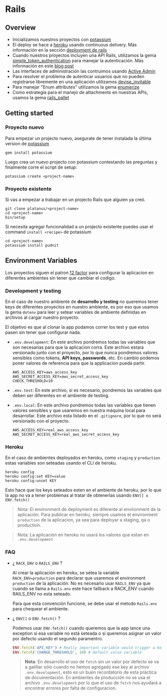 # Rails

## Overview

* Inicializamos nuestros proyectos con [potassium][]
* El deploy se hace a [heroku][heroku-dashboard] usando continuous delivery. Más información en la sección [deployment de rails](../deployment/rails)
* Cuando nuestros proyectos incluyen una API Rails, utilizamos la gema
[simple_token_authentication][]
para manejar la autenticación. Más información en este [blog post][simple-token-blog]
* Las interfaces de administración las contruimos usando [Active Admin](activeadmin.md)
* Para resolver el problema de autenticar usuarios que no pueden registrarse
libremente en una aplicación utilizamos [devise_invitable][]
* Para manejar "Enum attributes" utilizamos la gema [enumerize][]
* Como estrategia para el manejo de attachments en nuestras APIs, usamos la gema [rails_pallet][]

## Getting started

### Proyecto nuevo

Para empezar un projecto nuevo, asegurate de tener instalada la última version
de [potassium][]

    gem install potassium


Luego crea un nuevo projecto con potassium contestando las preguntas y finalmente corre el script de setup:

    potassium create <project-name>

### Proyecto existente

Si vas a empezar a trabajar en un projecto Rails que alguien ya creó.

    git clone platanus/<project-name>
    cd <project-name>
    bin/setup

Si necesita agregar funcionalidad a un projecto existente puedes usar
el command `install <recipe>` de potassium

    cd <project-name>
    potassium install pudnit

## Environment Variables

Los proyectos siguen el patron [12 factor][12-factor-config] para configurar la aplicacion en
diferentes ambientes sin tener que cambiar el codigo.

### Development y testing

En el caso de nuestro ambiente de **desarrollo y testing** no queremos tener keys de diferentes
proyectos en nuestro ambiente, es por eso que usamos la gema `dotenv` para leer y setear
variables de ambiente definidas en archivos al cargar nuestro proyecto.

El objetivo es que al clonar la app podamos correr los test y que estos pasen sin tener que
configurar nada.

- `.env.development`: En este archivo pondremos todas las variables que son necesarias para que la
  aplicacion corra. Este archivo estara versionado junto con el proyecto, por lo que nunca pondremos
  valores sensibles como tokens, **API keys, passwords**, etc. En cambio podemos poner valores de
  referencia para que la applicacion pueda partir.

      AWS_ACCESS_KEY=aws_access_key
      AWS_SECRET_ACCESS_KEY=aws_secret_access_key
      CHECK_THRESHOLD=10

- `.env.test`: En este archivo, si es necesario, pondremos las variables que deben ser diferentes en
  el ambiente de testing.

- `.env.local`: En este archivo pondremos todas las variables que tienen valores sensibles y que
  usaremos en nuestra máquina local para desarrollar. Este archivo esta listado en el `.gitignore`,
  por lo que no será versionado con el proyecto.

      AWS_ACCESS_KEY=real_aws_access_key
      AWS_SECRET_ACCESS_KEY=real_aws_secret_access_key

### Heroku

En el caso de ambientes deployados en heroku, como `staging` y `production` estas variables son
seteadas usando el CLI de heroku.

    heroku config
    heroku config:set KEY=value
    heroku config:unset KEY

Esto hace que los keys seteados esten en el ambiente de heroku, por lo que la app
no va a tener problemas al tratar de obtenerlas usando `ENV[] o ENV.fetch()`

> Nota: El environment de deployment es diferente al environment de la aplicación. Para publicar
> en heroku, siempre usamos el environment `production` de la aplicacion, ya sea para deployar a
> staging, qa o production.

> Nota:  La aplicación en heroku no usará los valores que estan en `.env.development`

### FAQ

- ¿ `RACK_ENV` o `RAILS_ENV` ?

  Al crear la aplicación en heroku, se setea la variable `RACK_ENV=production` para declarar que
  usaremos el environment `production` de la aplicación. No es necesario usar `RAILS_ENV` ya que
  cuando se llama a `Rails.env` este hace fallback a RACK_ENV cuando RAILS_ENV no esta seteado.

  Para que esta convención funcione, se debe usar el metodo `Rails.env` para chequear el ambiente.

- ¿ `ENV[]` o `ENV.fetch()` ?

  Podemos usar `ENV.fetch()` cuando queremos que la app lance una exception si esa variable no está
  seteada o si queremos asignar un valor por defecto usando el segundo paramentro.

  ```ruby
  ENV.fetch('API_KEY') # Really important variable would trigger a keyError exception
  ENV.fetch('CHANGE_THRESHOLD', 10) # Default value variable
  ```

  > **Nota**: En desarrollo el uso de `fetch` sin un valor por defecto se va a gatillar sólo cuando
  no hemos agregado ese key al archivo `.env.development`, esto es un buen recordatorio de esta
  práctica de documentación.
  En ambientes de producción no se usa el archivo `.env.development` por lo que el uso de `fetch`
  nos ayudará a encontrar errores por falta de configuracion.

[heroku-dashboard]: https://dashboard.heroku.com
[potassium]: https://github.com/platanus/potassium
[simple-token-blog]: https://cb.platan.us/usando-angular-auth-lib-con-simple-token-authentication-gem
[devise_invitable]: http://cb.platan.us/rails/active%20admin/devise/2015/03/18/invitar-usuarios-con-devise.html
[simple_token_authentication]: https://github.com/gonzalo-bulnes/simple_token_authentication
[rails_pallet]: https://github.com/platanus/rails_pallet
[enumerize]: https://github.com/brainspec/enumerize
[12-factor-config]: http://12factor.net/config
